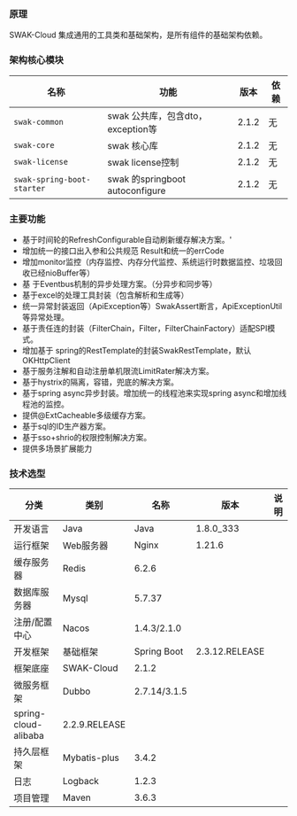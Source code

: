 ### 原理

SWAK-Cloud 集成通用的工具类和基础架构，是所有组件的基础架构依赖。

### 架构核心模块

名称 | 功能 | 版本 | 依赖
------ | ---- | ---- | ----
`swak-common` | swak 公共库，包含dto，exception等 | 2.1.2 |无
`swak-core` | swak 核心库 | 2.1.2 |无
`swak-license` | swak license控制 | 2.1.2 |无
`swak-spring-boot-starter` | swak 的springboot autoconfigure | 2.1.2 | 无

###  主要功能
- 基于时间轮的RefreshConfigurable自动刷新缓存解决方案。'
- 增加统一的接口出入参和公共规范 Result<T>和统一的errCode
- 增加monitor监控（内存监控、内存分代监控、系统运行时数据监控、垃圾回收已经nioBuffer等）
- 基 于Eventbus机制的异步处理方案。（分异步和同步等）
- 基于excel的处理工具封装（包含解析和生成等）
- 统一异常封装返回（ApiException等）SwakAssert断言，ApiExceptionUtil等异常处理。
- 基于责任连的封装（FilterChain，Filter，FilterChainFactory）适配SPI模式。
- 增加基于 spring的RestTemplate的封装SwakRestTemplate，默认OKHttpClient 
- 基于服务注解和自动注册单机限流LimitRater解决方案。
- 基于hystrix的隔离，容错，兜底的解决方案。
- 基于spring async异步封装。增加统一的线程池来实现spring async和增加线程池的监控。
- 提供@ExtCacheable多级缓存方案。
- 基于sql的ID生产器方案。
- 基于sso+shrio的权限控制解决方案。
- 提供多场景扩展能力

###  技术选型
分类 |	类别	| 名称 |	版本	| 说明
------ | ---- | ----| ----| ----
开发语言 |	Java |	Java	| 1.8.0_333	|
运行框架	| Web服务器	| Nginx	| 1.21.6 |	
 |	 缓存服务器	|Redis	|6.2.6	|
 |	数据库服务器	|Mysql|	5.7.37	|
 |	注册/配置中心|	Nacos|	1.4.3/2.1.0 |	
开发框架 |	基础框架 |	Spring Boot	|2.3.12.RELEASE |	
 |	框架底座 |	SWAK-Cloud	|2.1.2 |		
微服务框架 |	Dubbo|	2.7.14/3.1.5 |	
 |	spring-cloud-alibaba |	2.2.9.RELEASE |	
持久层框架|	Mybatis-plus|	3.4.2|	
日志|	Logback|	1.2.3|	
 项目管理	|Maven	|3.6.3	
